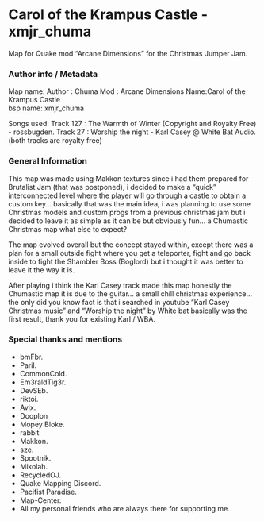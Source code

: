 # Carol of the Krampus Castle - xmjr_chuma

Map for Quake mod “Arcane Dimensions” for the Christmas Jumper Jam.

### Author info / Metadata

Map name: 
Author : Chuma
Mod : Arcane Dimensions
Name:Carol of the Krampus Castle  
bsp name: xmjr_chuma

Songs used:
Track 127 :  The Warmth of Winter (Copyright and Royalty Free) - rossbugden.
Track 27 : Worship the night - Karl Casey @ White Bat Audio.
(both tracks are royalty free)

### General Information

This map was made using Makkon textures  since i had them prepared for Brutalist Jam (that was postponed), i decided to make a “quick” interconnected level where the player will go through a castle to obtain a custom key… basically that was the main idea, i was planning to use some Christmas models and custom progs from a previous christmas jam but i decided to leave it as simple as it can be but obviously fun… a Chumastic Christmas map what else to expect?

The map evolved overall but the concept stayed within, except there was a plan for a small outside fight where you get a teleporter, fight and go back inside to fight the Shambler Boss (Boglord) but i thought it was better to leave it the way it is.

After playing i think the Karl Casey track made this map honestly the Chumastic map it is due to the guitar… a small chill christmas experience… the only did you know fact is that i searched in youtube “Karl Casey Christmas music” and “Worship the night” by White bat basically was the first result, thank you for existing Karl / WBA.
### Special thanks and mentions

- bmFbr.
- Paril.
- CommonCold.
- Em3raldTig3r.
- DevSEb.
- riktoi.
- Avix.
- Dooplon
- Mopey Bloke.
- rabbit
- Makkon.
- sze.
- Spootnik.
- Mikolah.
- RecycledOJ.
- Quake Mapping Discord.
- Pacifist Paradise.
- Map-Center.
- All my personal friends who are always there for supporting me.
